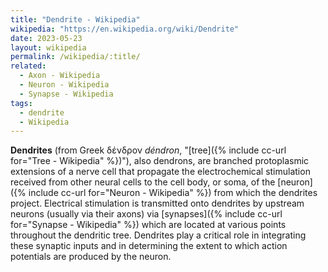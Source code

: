 ```yaml
---
title: "Dendrite - Wikipedia"
wikipedia: "https://en.wikipedia.org/wiki/Dendrite"
date: 2023-05-23
layout: wikipedia
permalink: /wikipedia/:title/
related:
  - Axon - Wikipedia
  - Neuron - Wikipedia
  - Synapse - Wikipedia
tags:
  - dendrite
  - Wikipedia
---
```

**Dendrites** (from Greek δένδρον *déndron*, "[tree]({% include cc-url for="Tree - Wikipedia" %})"), also dendrons, are branched protoplasmic extensions of a nerve cell that propagate the electrochemical stimulation received from other neural cells to the cell body, or soma, of the [neuron]({% include cc-url for="Neuron - Wikipedia" %}) from which the dendrites project. Electrical stimulation is transmitted onto dendrites by upstream neurons (usually via their axons) via [synapses]({% include cc-url for="Synapse - Wikipedia" %}) which are located at various points throughout the dendritic tree. Dendrites play a critical role in integrating these synaptic inputs and in determining the extent to which action potentials are produced by the neuron.